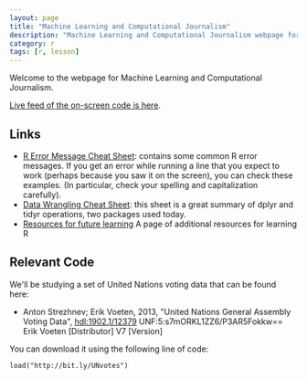 ```yaml
---
layout: page
title: "Machine Learning and Computational Journalism"
description: "Machine Learning and Computational Journalism webpage for the Transparency Series at Columbia."
category: r
tags: [r, lesson]
---
```


Welcome to the webpage for Machine Learning and Computational Journalism.

[Live feed of the on-screen code is here](http://bit.ly/UNvotescode).

Links
----------------

* [R Error Message Cheat Sheet](/courses/errors/): contains some common R error messages. If you get an error while running a line that you expect to work (perhaps because you saw it on the screen), you can check these examples. (In particular, check your spelling and capitalization carefully).
* [Data Wrangling Cheat Sheet](http://www.rstudio.com/wp-content/uploads/2015/01/data-wrangling-cheatsheet.pdf): this sheet is a great summary of dplyr and tidyr operations, two packages used today.
* [Resources for future learning](/RData/resources/) A page of additional resources for learning R

Relevant Code
---------------

We'll be studying a set of United Nations voting data that can be found here:

* Anton Strezhnev; Erik Voeten, 2013, "United Nations General Assembly Voting Data", <a href="http://hdl.handle.net/1902.1/12379">hdl:1902.1/12379</a> UNF:5:s7mORKL1ZZ6/P3AR5Fokkw== Erik Voeten [Distributor] V7 [Version]

You can download it using the following line of code:

    load("http://bit.ly/UNvotes")

